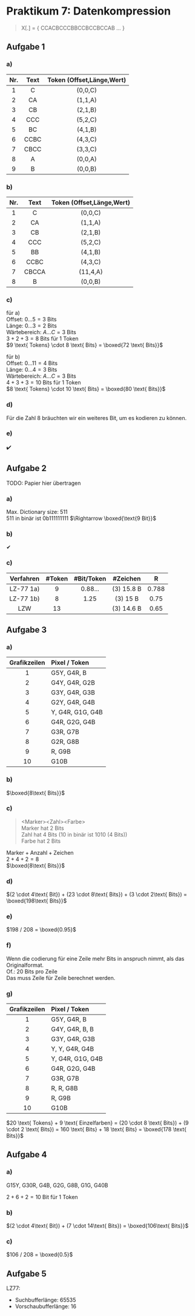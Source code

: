 # Praktikum 7: Datenkompression

>X[.] = { CCACBCCCBBCCBCCBCCAB ... }

## Aufgabe 1

### a)

|Nr.|Text|Token (Offset,Länge,Wert)|
|:-:|:-:|:-:|
|1|C|(0,0,C)|
|2|CA|(1,1,A)|
|3|CB|(2,1,B)|
|4|CCC|(5,2,C)|
|5|BC|(4,1,B)|
|6|CCBC|(4,3,C)|
|7|CBCC|(3,3,C)|
|8|A|(0,0,A)|
|9|B|(0,0,B)|

### b)

|Nr.|Text|Token (Offset,Länge,Wert)|
|:-:|:-:|:-:|
|1|C|(0,0,C)|
|2|CA|(1,1,A)|
|3|CB|(2,1,B)|
|4|CCC|(5,2,C)|
|5|BB|(4,1,B)|
|6|CCBC|(4,3,C)|
|7|CBCCA|(11,4,A)|
|8|B|(0,0,B)|

### c)

für a)\
$\text{Offset: } 0 \dots 5 = 3 \text{ Bits}$\
$\text{Länge: } 0 \dots 3 = 2 \text{ Bits}$\
$\text{Wärtebereich: } A \dots C = 3 \text{ Bits}$\
$3 + 2 + 3 = 8 \text{ Bits für 1 Token}$\
$9 \text{ Tokens} \cdot 8 \text{ Bits} = \boxed{72 \text{ Bits}}$

für b)\
$\text{Offset: } 0 \dots 11 = 4 \text{ Bits}$\
$\text{Länge: } 0 \dots 4 = 3 \text{ Bits}$\
$\text{Wärtebereich: } A \dots C = 3 \text{ Bits}$\
$4 + 3 + 3 = 10 \text{ Bits für 1 Token}$\
$8 \text{ Tokens} \cdot 10 \text{ Bits} = \boxed{80 \text{ Bits}}$

### d)

Für die Zahl 8 bräuchten wir ein weiteres Bit, um es kodieren zu können.

### e)

✔️

## Aufgabe 2

TODO: Papier hier übertragen

### a)

Max. Dictionary size: 511\
511 in binär ist 0b111111111 $\Rightarrow \boxed{\text{9 Bit}}$

### b)

✔

### c)

|Verfahren|#Token|#Bit/Token|#Zeichen|R|
|:-:|:-:|:-:|:-:|:-:|
|LZ-77 1a)|9|0.88...|(3) 15.8 B|0.788|
|LZ-77 1b)|8|1.25|(3) 15 B|0.75|
|LZW|13||(3) 14.6 B|0.65|

## Aufgabe 3

### a)

|Grafikzeilen|Pixel / Token|
|:-:|:-|
|1|G5Y, G4R, B|
|2|G4Y, G4R, G2B|
|3|G3Y, G4R, G3B|
|4|G2Y, G4R, G4B|
|5|Y, G4R, G1G, G4B|
|6|G4R, G2G, G4B|
|7|G3R, G7B|
|8|G2R, G8B|
|9|R, G9B|
|10|G10B|

### b)

$\boxed{8\text{ Bits}}$

### c)

> \<Marker\>\<Zahl\>\<Farbe\>\
> Marker hat 2 Bits\
> Zahl hat 4 Bits (10 in binär ist 1010 (4 Bits))\
> Farbe hat 2 Bits

$\text{Marker} + \text{Anzahl} + \text{Zeichen}$\
$2 + 4 + 2 = 8$\
$\boxed{8\text{ Bits}}$

### d)

$(2 \cdot 4\text{ Bit}) + (23 \cdot 8\text{ Bits}) + (3 \cdot 2\text{ Bits}) = \boxed{198\text{ Bits}}$

### e)

$198 / 208 = \boxed{0.95}$

### f)

Wenn die codierung für eine Zeile mehr Bits in anspruch nimmt, als das Originalformat.\
Of.: 20 Bits pro Zeile\
Das muss Zeile für Zeile berechnet werden.

### g)

|Grafikzeilen|Pixel / Token|
|:-:|:-|
|1|G5Y, G4R, B|
|2|G4Y, G4R, B, B|
|3|G3Y, G4R, G3B|
|4|Y, Y, G4R, G4B|
|5|Y, G4R, G1G, G4B|
|6|G4R, G2G, G4B|
|7|G3R, G7B|
|8|R, R, G8B|
|9|R, G9B|
|10|G10B|

$20 \text{ Tokens} + 9 \text{ Einzelfarben} = (20 \cdot 8 \text{ Bits}) + (9 \cdot 2 \text{ Bits}) = 160 \text{ Bits} + 18 \text{ Bits} = \boxed{178 \text{ Bits}}$

## Aufgabe 4

### a)

G15Y, G30R, G4B, G2G, G8B, G1G, G40B

$2 + 6 + 2 = 10 \text{ Bit für 1 Token}$

### b)

$(2 \cdot 4\text{ Bit}) + (7 \cdot 14\text{ Bits}) = \boxed{106\text{ Bits}}$

### c)

$106 / 208 = \boxed{0.5}$

## Aufgabe 5

LZ77:
- Suchbufferlänge: 65535
- Vorschaubufferlänge: 16
